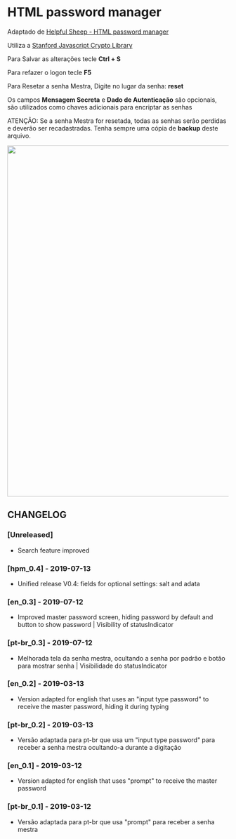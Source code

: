 # HTML password manager

Adaptado de [Helpful Sheep - HTML password manager](https://helpfulsheep.com/2012-01-20-html-password-manager/)

Utiliza a [Stanford Javascript Crypto Library](http://bitwiseshiftleft.github.io/sjcl/) 

Para Salvar as alterações tecle **Ctrl + S**

Para refazer o logon tecle **F5**

Para Resetar a senha Mestra, Digite no lugar da senha: **reset**

Os campos **Mensagem Secreta** e **Dado de Autenticação** são opcionais, são utilizados como chaves adicionais para encriptar as senhas

ATENÇÃO: Se a senha Mestra for resetada, todas as senhas serão perdidas e deverão ser recadastradas. Tenha sempre uma cópia de **backup** deste arquivo.

<img src="http://alexandrecvieira.droppages.com/images/html-password-manager/hpm1.gif" width="800">

## CHANGELOG

### [Unreleased]
* Search feature improved

### [hpm_0.4] - 2019-07-13
* Unified release V0.4: fields for optional settings: salt and adata

### [en_0.3] - 2019-07-12
* Improved master password screen, hiding password by default and button to show password | Visibility of statusIndicator

### [pt-br_0.3] - 2019-07-12
* Melhorada tela da senha mestra, ocultando a senha por padrão e botão para mostrar senha | Visibilidade do statusIndicator

### [en_0.2] - 2019-03-13
* Version adapted for english that uses an "input type password" to receive the master password, hiding it during typing

### [pt-br_0.2] - 2019-03-13
* Versão adaptada para pt-br que usa um "input type password" para receber a senha mestra ocultando-a durante a digitação

### [en_0.1] - 2019-03-12
* Version adapted for english that uses "prompt" to receive the master password

### [pt-br_0.1] - 2019-03-12
* Versão adaptada para pt-br que usa "prompt" para receber a senha mestra

